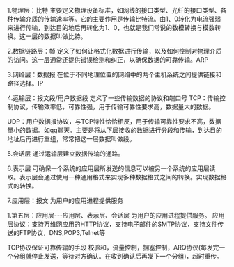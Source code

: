 1.物理层：比特
主要定义物理设备标准，如网线的接口类型、光纤的接口类型、各种传输介质的传输速率等。它的主要作用是传输比特流。由1、0转化为电流强弱来进行传输，到达目的地后再转化为1、0，也就是我们常说的数模转换与模数转换。这一层的数据叫做比特。

2.数据链路层：帧
定义了如何让格式化数据进行传输，以及如何控制对物理介质的访问。这一层通常还提供错误检测和纠正，以确保数据的可靠传输。ARP

3.网络层：数据报
在位于不同地理位置的网络中的两个主机系统之间提供链接和路径选择。IP

4.运输层：报文段/用户数据段
定义了一些传输数据的协议和端口号
TCP：传输控制协议，传输效率低，可靠性强，用于传输可靠性要求高，数据量大的数据。

UDP：用户数据报协议，与TCP特性恰恰相反，用于传输可靠性要求不高，数据量小的数据。如qq聊天。主要是将从下层接收的数据进行分段和传输，到达目的地址后再进行重组，常常把这一层数据叫做段。

5.会话层
通过运输层建立数据传输的通路。

6.表示层
可确保一个系统的应用层所发送的信息可以被另一个系统的应用层读取。表示层会通过使用一种通用格式来实现多种数据格式之间的转换。实现数据格式的转换。

7.应用层：报文
为用户的应用进程提供服务

1.第五层：应用层---应用层、表示层、会话层
为用户的应用进程提供服务。
应用层协议：支持万维网应用的HTTP协议，支持电子邮件的SMTP协议，支持文件传送的FTP协议，DNS,POP3,Telnet等

TCP协议保证可靠传输的手段
校验和，流量控制，拥塞控制，ARQ协议(每发完一个分组就停止发送，等待对方确认。在收到确认后再发下一个分组)，超时重传。

